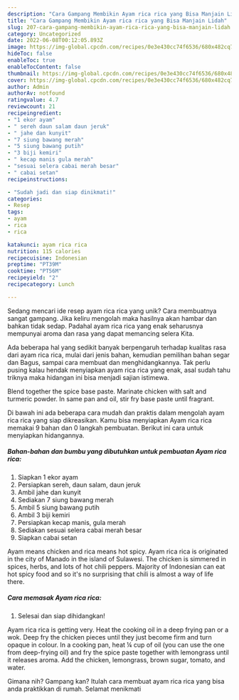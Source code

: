 ```yaml
---
description: "Cara Gampang Membikin Ayam rica rica yang Bisa Manjain Lidah"
title: "Cara Gampang Membikin Ayam rica rica yang Bisa Manjain Lidah"
slug: 207-cara-gampang-membikin-ayam-rica-rica-yang-bisa-manjain-lidah
category: Uncategorized
date: 2022-06-08T00:12:05.893Z
image: https://img-global.cpcdn.com/recipes/0e3e430cc74f6536/680x482cq70/ayam-rica-rica-foto-resep-utama.jpg
hideToc: false
enableToc: true
enableTocContent: false
thumbnail: https://img-global.cpcdn.com/recipes/0e3e430cc74f6536/680x482cq70/ayam-rica-rica-foto-resep-utama.jpg
cover: https://img-global.cpcdn.com/recipes/0e3e430cc74f6536/680x482cq70/ayam-rica-rica-foto-resep-utama.jpg
author: Admin
authorAv: notfound
ratingvalue: 4.7
reviewcount: 21
recipeingredient:
- "1 ekor ayam"
- " sereh daun salam daun jeruk"
- " jahe dan kunyit"
- "7 siung bawang merah"
- "5 siung bawang putih"
- "3 biji kemiri"
- " kecap manis gula merah"
- "sesuai selera cabai merah besar"
- " cabai setan"
recipeinstructions:

- "Sudah jadi dan siap dinikmati!"
categories:
- Resep
tags:
- ayam
- rica
- rica

katakunci: ayam rica rica 
nutrition: 115 calories
recipecuisine: Indonesian
preptime: "PT39M"
cooktime: "PT56M"
recipeyield: "2"
recipecategory: Lunch

---
```





Sedang mencari ide resep ayam rica rica yang unik? Cara membuatnya sangat gampang. Jika keliru mengolah maka hasilnya akan hambar dan bahkan tidak sedap. Padahal ayam rica rica yang enak seharusnya mempunyai aroma dan rasa yang dapat memancing selera Kita.





Ada beberapa hal yang sedikit banyak berpengaruh terhadap kualitas rasa dari ayam rica rica, mulai dari jenis bahan, kemudian pemilihan bahan segar dan Bagus, sampai cara membuat dan menghidangkannya. Tak perlu pusing kalau hendak menyiapkan ayam rica rica yang enak,      asal sudah tahu triknya maka hidangan ini bisa menjadi sajian istimewa.














Blend together the spice base paste. Marinate chicken with salt and turmeric powder. In same pan and oil, stir fry base paste until fragrant.






Di bawah ini ada beberapa cara mudah dan praktis dalam mengolah ayam rica rica yang siap dikreasikan. Kamu bisa menyiapkan Ayam rica rica memakai 9 bahan dan 0 langkah pembuatan. Berikut ini cara untuk menyiapkan hidangannya.

<!--inarticleads1-->

##### Bahan-bahan dan bumbu yang dibutuhkan untuk pembuatan Ayam rica rica:

1. Siapkan 1 ekor ayam
1. Persiapkan  sereh, daun salam, daun jeruk
1. Ambil  jahe dan kunyit
1. Sediakan 7 siung bawang merah
1. Ambil 5 siung bawang putih
1. Ambil 3 biji kemiri
1. Persiapkan  kecap manis, gula merah
1. Sediakan sesuai selera cabai merah besar
1. Siapkan  cabai setan


Ayam means chicken and rica means hot spicy. Ayam rica rica is originated in the city of Manado in the island of Sulawesi. The chicken is simmered in spices, herbs, and lots of hot chili peppers. Majority of Indonesian can eat hot spicy food and so it&#39;s no surprising that chili is almost a way of life there. 

<!--inarticleads2-->

##### Cara memasak Ayam rica rica:


1. Selesai dan siap dihidangkan!

Ayam rica rica is getting very. Heat the cooking oil in a deep frying pan or a wok. Deep fry the chicken pieces until they just become firm and turn opaque in colour. In a cooking pan, heat ¼ cup of oil (you can use the one from deep-frying oil) and fry the spice paste together with lemongrass until it releases aroma. Add the chicken, lemongrass, brown sugar, tomato, and water. 

Gimana nih? Gampang kan? Itulah cara membuat ayam rica rica yang bisa anda praktikkan di rumah. Selamat menikmati
